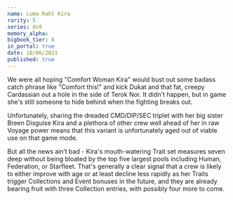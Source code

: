 ```yaml
---
name: Luma Rahl Kira
rarity: 5
series: ds9
memory_alpha:
bigbook_tier: 6
in_portal: true
date: 10/06/2021
published: true
---
```


We were all hoping "Comfort Woman Kira" would bust out some badass catch phrase like "Comfort this!" and kick Dukat and that fat, creepy Cardassian out a hole in the side of Terok Nor. It didn't happen, but in game she's still someone to hide behind when the fighting breaks out. 

Unfortunately, sharing the dreaded CMD/DIP/SEC triplet with her big sister Breen Disguise Kira and a plethora of other crew well ahead of her in raw Voyage power means that this variant is unfortunately aged out of viable use on that game mode.

But all the news ain’t bad - Kira's mouth-watering Trait set measures seven deep without being bloated by the top five largest pools including Human, Federation, or Starfleet. That's generally a clear signal that a crew is likely to either improve with age or at least decline less rapidly as her Traits trigger Collections and Event bonuses in the future, and they are already bearing fruit with three Collection entries, with possibly four more to come.

